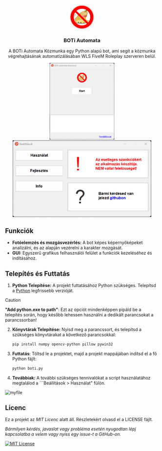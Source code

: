 <br />
<div align="center">
  <a href="https://github.com/palicz/wlsboti">
    <img src="boti_data/nobroom.png" alt="Logo" width="80" height="80">
  </a>
</div>

<h3 align="center">BOTi Automata</h3>


<p align="center"> A BOTi Automata Közmunka egy Python alapú bot, ami segít a közmunka végrehajtásának automatizálásában WLS FiveM Roleplay szerveren belül.</p>

<div align="center">
    <img src="images/wlsboti.png" alt="Logo" height="250">
    <img src="images/settings.png" alt="Logo" height="250">
</div>

## Funkciók

- **Fotóelemzés és mozgásvezérlés:** A bot képes képernyőképeket analizálni, és az alapján vezérelni a karakter mozgását.
- **GUI:** Egyszerű grafikus felhasználói felület a funkciók kezeléséhez és indításához.

## Telepítés és Futtatás

1. **Python Telepítése:** A projekt futtatásához Python szükséges. Telepítsd a [Python](https://www.python.org/) legfrissebb verzióját.

> [!CAUTION]
> **"Add python.exe to path"**: Ezt az opciót mindenképpen pipáld be a telepítés során, hogy később lehessen használni a dedikált parancsokat a parancssorban!

2. **Könyvtárak Telepítése:** Nyisd meg a parancssort, és telepítsd a szükséges könyvtárakat a következő parancsokkal:
   ```bash
   pip install numpy opencv-python pillow pywin32
   ```

3. **Futtatás**: Töltsd le a projektet, majd a projekt mappájában indítsd el a fő Python fájlt:
    ```bash
    python boti.py
    ```
4. **Továbbiak:** A további szükséges tennivalókat a script használatához megtalálod a ```Beállítások > Használat" fülön.

![myfile](images/boti_showcase.gif)

## Licenc

Ez a projekt az *MIT Licenc* alatt áll. Részletekért olvasd el a LICENSE fájlt.

*Bármilyen kérdés, javaslat vagy probléma esetén nyugodtan lépj kapcsolatba a velem vagy nyiss egy issue-t a GitHub-on.*

[![MIT License](https://img.shields.io/badge/License-MIT-green.svg)](https://choosealicense.com/licenses/mit/)